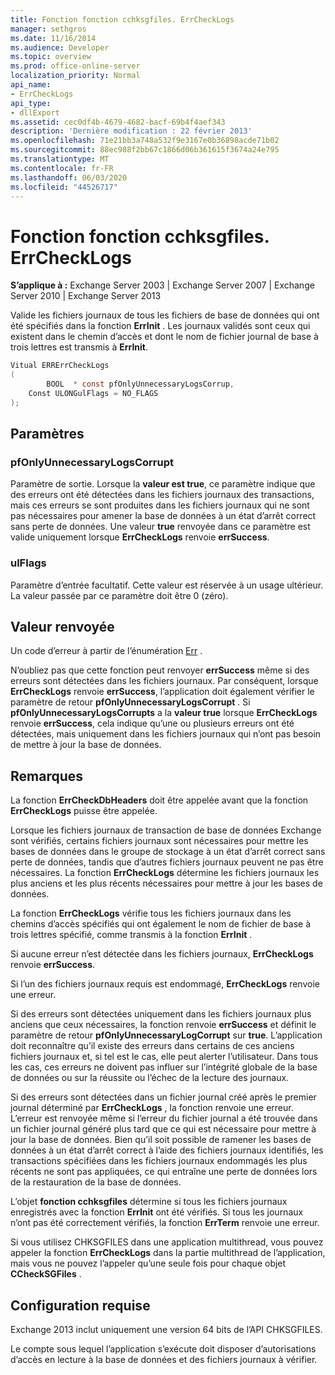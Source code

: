 ```yaml
---
title: Fonction fonction cchksgfiles. ErrCheckLogs
manager: sethgros
ms.date: 11/16/2014
ms.audience: Developer
ms.topic: overview
ms.prod: office-online-server
localization_priority: Normal
api_name:
- ErrCheckLogs
api_type:
- dllExport
ms.assetid: cec0df4b-4679-4682-bacf-69b4f4aef343
description: 'Dernière modification : 22 février 2013'
ms.openlocfilehash: 71e21bb3a748a532f9e3167e0b36898acde71b02
ms.sourcegitcommit: 88ec988f2bb67c1866d06b361615f3674a24e795
ms.translationtype: MT
ms.contentlocale: fr-FR
ms.lasthandoff: 06/03/2020
ms.locfileid: "44526717"
---
```

# <a name="cchksgfileserrchecklogs-function"></a>Fonction fonction cchksgfiles. ErrCheckLogs

**S’applique à :** Exchange Server 2003 | Exchange Server 2007 | Exchange Server 2010 | Exchange Server 2013
  
Valide les fichiers journaux de tous les fichiers de base de données qui ont été spécifiés dans la fonction **ErrInit** . Les journaux validés sont ceux qui existent dans le chemin d’accès et dont le nom de fichier journal de base à trois lettres est transmis à **ErrInit**.
  
```cs
Vitual ERRErrCheckLogs 
(
        BOOL  * const pfOnlyUnnecessaryLogsCorrup,
    Const ULONGulFlags = NO_FLAGS
);

```

## <a name="parameters"></a>Paramètres

### <a name="pfonlyunnecessarylogscorrupt"></a>pfOnlyUnnecessaryLogsCorrupt 
  
Paramètre de sortie. Lorsque la **valeur est true**, ce paramètre indique que des erreurs ont été détectées dans les fichiers journaux des transactions, mais ces erreurs se sont produites dans les fichiers journaux qui ne sont pas nécessaires pour amener la base de données à un état d’arrêt correct sans perte de données. Une valeur **true** renvoyée dans ce paramètre est valide uniquement lorsque **ErrCheckLogs** renvoie **errSuccess**. 
    
### <a name="ulflags"></a>ulFlags
  
Paramètre d’entrée facultatif. Cette valeur est réservée à un usage ultérieur. La valeur passée par ce paramètre doit être 0 (zéro).
    
## <a name="return-value"></a>Valeur renvoyée

Un code d’erreur à partir de l’énumération [Err](cchksgfiles-err-enumeration.md) . 
  
N’oubliez pas que cette fonction peut renvoyer **errSuccess** même si des erreurs sont détectées dans les fichiers journaux. Par conséquent, lorsque **ErrCheckLogs** renvoie **errSuccess**, l’application doit également vérifier le paramètre de retour **pfOnlyUnnecessaryLogsCorrupt** . Si **pfOnlyUnnecessaryLogsCorrupts** a la **valeur true** lorsque **ErrCheckLogs** renvoie **errSuccess**, cela indique qu’une ou plusieurs erreurs ont été détectées, mais uniquement dans les fichiers journaux qui n’ont pas besoin de mettre à jour la base de données.
  
## <a name="remarks"></a>Remarques

La fonction **ErrCheckDbHeaders** doit être appelée avant que la fonction **ErrCheckLogs** puisse être appelée. 
  
Lorsque les fichiers journaux de transaction de base de données Exchange sont vérifiés, certains fichiers journaux sont nécessaires pour mettre les bases de données dans le groupe de stockage à un état d’arrêt correct sans perte de données, tandis que d’autres fichiers journaux peuvent ne pas être nécessaires. La fonction **ErrCheckLogs** détermine les fichiers journaux les plus anciens et les plus récents nécessaires pour mettre à jour les bases de données. 
  
La fonction **ErrCheckLogs** vérifie tous les fichiers journaux dans les chemins d’accès spécifiés qui ont également le nom de fichier de base à trois lettres spécifié, comme transmis à la fonction **ErrInit** . 
  
Si aucune erreur n’est détectée dans les fichiers journaux, **ErrCheckLogs** renvoie **errSuccess**. 
  
Si l’un des fichiers journaux requis est endommagé, **ErrCheckLogs** renvoie une erreur. 
  
Si des erreurs sont détectées uniquement dans les fichiers journaux plus anciens que ceux nécessaires, la fonction renvoie **errSuccess** et définit le paramètre de retour **pfOnlyUnnecessaryLogCorrupt** sur **true**. L’application doit reconnaître qu’il existe des erreurs dans certains de ces anciens fichiers journaux et, si tel est le cas, elle peut alerter l’utilisateur. Dans tous les cas, ces erreurs ne doivent pas influer sur l’intégrité globale de la base de données ou sur la réussite ou l’échec de la lecture des journaux.
  
Si des erreurs sont détectées dans un fichier journal créé après le premier journal déterminé par **ErrCheckLogs** , la fonction renvoie une erreur. L’erreur est renvoyée même si l’erreur du fichier journal a été trouvée dans un fichier journal généré plus tard que ce qui est nécessaire pour mettre à jour la base de données. Bien qu’il soit possible de ramener les bases de données à un état d’arrêt correct à l’aide des fichiers journaux identifiés, les transactions spécifiées dans les fichiers journaux endommagés les plus récents ne sont pas appliquées, ce qui entraîne une perte de données lors de la restauration de la base de données. 
  
L’objet **fonction cchksgfiles** détermine si tous les fichiers journaux enregistrés avec la fonction **ErrInit** ont été vérifiés. Si tous les journaux n’ont pas été correctement vérifiés, la fonction **ErrTerm** renvoie une erreur. 
  
Si vous utilisez CHKSGFILES dans une application multithread, vous pouvez appeler la fonction **ErrCheckLogs** dans la partie multithread de l’application, mais vous ne pouvez l’appeler qu’une seule fois pour chaque objet **CCheckSGFiles** . 
  
## <a name="requirements"></a>Configuration requise

Exchange 2013 inclut uniquement une version 64 bits de l’API CHKSGFILES.
  
Le compte sous lequel l’application s’exécute doit disposer d’autorisations d’accès en lecture à la base de données et des fichiers journaux à vérifier.
  

